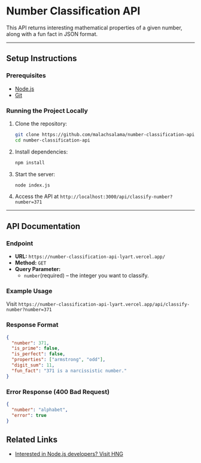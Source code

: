 # Number Classification API

This API returns interesting mathematical properties of a given number, along with a fun fact in JSON format.

---

## Setup Instructions

### Prerequisites

- [Node.js](https://nodejs.org/) 
- [Git](https://git-scm.com/)

### Running the Project Locally

1. Clone the repository:
   ```bash
   git clone https://github.com/malachsalama/number-classification-api.git
   cd number-classification-api
   ```
2. Install dependencies:
   ```bash
   npm install
   ```
3. Start the server:
   ```bash
   node index.js
   ```
4. Access the API at `http://localhost:3000/api/classify-number?number=371`

---

## API Documentation

### Endpoint

- **URL:** `https://number-classification-api-lyart.vercel.app/`
- **Method:** `GET`
- **Query Parameter:**
    - `number`(required) – the integer you want to classify.
 
### Example Usage

Visit `https://number-classification-api-lyart.vercel.app/api/classify-number?number=371`

### Response Format

```json
{
  "number": 371,
  "is_prime": false,
  "is_perfect": false,
  "properties": ["armstrong", "odd"],
  "digit_sum": 11,
  "fun_fact": "371 is a narcissistic number."
}

```
### Error Response (400 Bad Request)
```json
{
  "number": "alphabet",
  "error": true
}
```
## Related Links
- [Interested in Node.js developers? Visit HNG](https://hng.tech/hire/nodejs-developers)
